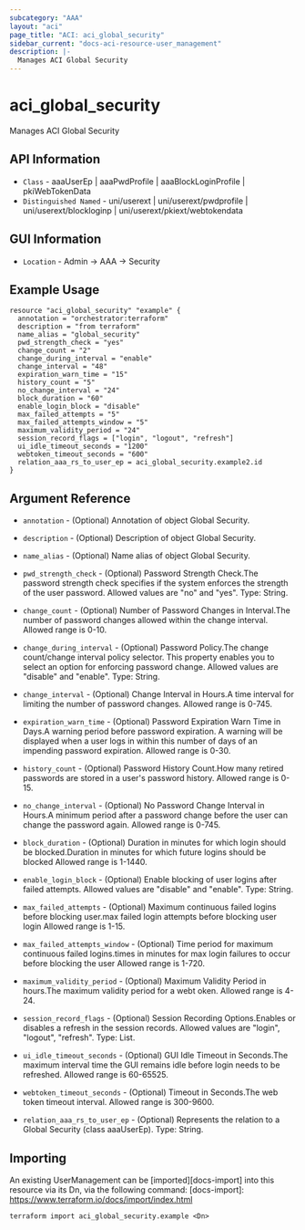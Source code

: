 ```yaml
---
subcategory: "AAA"
layout: "aci"
page_title: "ACI: aci_global_security"
sidebar_current: "docs-aci-resource-user_management"
description: |-
  Manages ACI Global Security
---
```


# aci_global_security #

Manages ACI Global Security

## API Information ##

* `Class` - aaaUserEp | aaaPwdProfile | aaaBlockLoginProfile | pkiWebTokenData
* `Distinguished Named` - uni/userext | uni/userext/pwdprofile | uni/userext/blockloginp | uni/userext/pkiext/webtokendata

## GUI Information ##

* `Location` - Admin -> AAA -> Security


## Example Usage ##

```hcl
resource "aci_global_security" "example" {
  annotation = "orchestrator:terraform"
  description = "from terraform"
  name_alias = "global_security"
  pwd_strength_check = "yes"
  change_count = "2"
  change_during_interval = "enable"
  change_interval = "48"
  expiration_warn_time = "15"
  history_count = "5"
  no_change_interval = "24"
  block_duration = "60"
  enable_login_block = "disable"
  max_failed_attempts = "5"
  max_failed_attempts_window = "5"
  maximum_validity_period = "24"
  session_record_flags = ["login", "logout", "refresh"]
  ui_idle_timeout_seconds = "1200"
  webtoken_timeout_seconds = "600"
  relation_aaa_rs_to_user_ep = aci_global_security.example2.id
}
```

## Argument Reference ##

* `annotation` - (Optional) Annotation of object Global Security.
* `description` - (Optional) Description of object Global Security.
* `name_alias` - (Optional) Name alias of object Global Security.
* `pwd_strength_check` - (Optional) Password Strength Check.The password strength check specifies if the system enforces the strength of the user password. Allowed values are "no" and "yes". Type: String.
* `change_count` - (Optional) Number of Password Changes in Interval.The number of password changes allowed within the change interval. Allowed range is 0-10.
* `change_during_interval` - (Optional) Password Policy.The change count/change interval policy selector. This property enables you to select an option for enforcing password change. Allowed values are "disable" and "enable". Type: String.
* `change_interval` - (Optional) Change Interval in Hours.A time interval for limiting the number of password changes. Allowed range is 0-745.
* `expiration_warn_time` - (Optional) Password Expiration Warn Time in Days.A warning period before password expiration.
A warning will be displayed when a user logs in within this number of days of an impending password expiration. Allowed range is 0-30.
* `history_count` - (Optional) Password History Count.How many retired passwords are stored in a user's password history. Allowed range is 0-15.
* `no_change_interval` - (Optional) No Password Change Interval in Hours.A minimum period after a password change before the user can change the password again. Allowed range is 0-745.
* `block_duration` - (Optional) Duration in minutes for which login should be blocked.Duration in minutes for which future logins should be blocked Allowed range is 1-1440.
* `enable_login_block` - (Optional) Enable blocking of user logins after failed attempts. Allowed values are "disable" and "enable". Type: String.
* `max_failed_attempts` - (Optional) Maximum continuous failed logins before blocking user.max failed login attempts before blocking user login Allowed range is 1-15.
* `max_failed_attempts_window` - (Optional) Time period for maximum continuous failed logins.times in minutes for max login failures to occur before blocking the user Allowed range is 1-720.
* `maximum_validity_period` - (Optional) Maximum Validity Period in hours.The maximum validity period for a webt oken. Allowed range is 4-24.
* `session_record_flags` - (Optional) Session Recording Options.Enables or disables a refresh in the session records. Allowed values are "login", "logout", "refresh". Type: List.
* `ui_idle_timeout_seconds` - (Optional) GUI Idle Timeout in Seconds.The maximum interval time the GUI remains idle before login needs to be refreshed. Allowed range is 60-65525.
* `webtoken_timeout_seconds` - (Optional) Timeout in Seconds.The web token timeout interval. Allowed range is 300-9600.

* `relation_aaa_rs_to_user_ep` - (Optional) Represents the relation to a Global Security (class aaaUserEp).  Type: String.

## Importing ##

An existing UserManagement can be [imported][docs-import] into this resource via its Dn, via the following command:
[docs-import]: https://www.terraform.io/docs/import/index.html


```
terraform import aci_global_security.example <Dn>
```